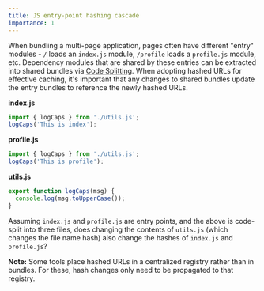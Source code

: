 ```yaml
---
title: JS entry-point hashing cascade
importance: 1
---
```


When bundling a multi-page application, pages often have different "entry" modules - `/` loads an `index.js` module, `/profile` loads a `profile.js` module, etc. Dependency modules that are shared by these entries can be extracted into shared bundles via [Code Splitting](/code-splitting/). When adopting hashed URLs for effective caching, it's important that any changes to shared bundles update the entry bundles to reference the newly hashed URLs.

**index.js**

```js
import { logCaps } from './utils.js';
logCaps('This is index');
```

**profile.js**

```js
import { logCaps } from './utils.js';
logCaps('This is profile');
```

**utils.js**

```js
export function logCaps(msg) {
  console.log(msg.toUpperCase());
}
```

Assuming `index.js` and `profile.js` are entry points, and the above is code-split into three files, does changing the contents of `utils.js` (which changes the file name hash) also change the hashes of `index.js` and `profile.js`?

**Note:** Some tools place hashed URLs in a centralized registry rather than in bundles. For these, hash changes only need to be propagated to that registry.
